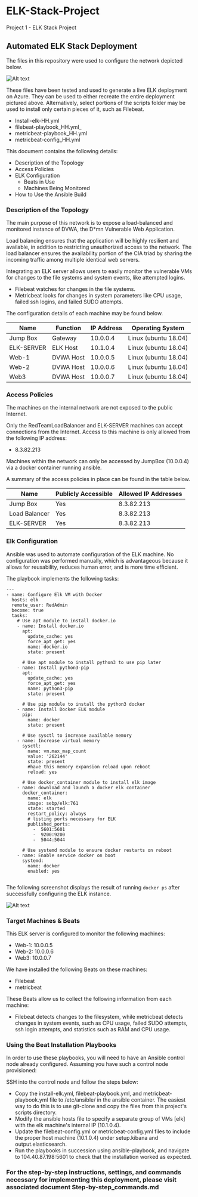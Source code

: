 # ELK-Stack-Project
Project 1 - ELK Stack Project

## Automated ELK Stack Deployment

The files in this repository were used to configure the network depicted below.

![Alt text](images/project1_network_diagram_HH.png?raw=true "Optional Title")

These files have been tested and used to generate a live ELK deployment on Azure. They can be used to either recreate the entire deployment pictured above. Alternatively, select portions of the scripts folder may be used to install only certain pieces of it, such as Filebeat.

  - Install-elk-HH.yml
  - filebeat-playbook_HH.yml_
  - metricbeat-playbook_HH.yml
  - metricbeat-config_HH.yml

This document contains the following details:
- Description of the Topology
- Access Policies
- ELK Configuration
  - Beats in Use
  - Machines Being Monitored
- How to Use the Ansible Build


### Description of the Topology

The main purpose of this network is to expose a load-balanced and monitored instance of DVWA, the D*mn Vulnerable Web Application.

Load balancing ensures that the application will be highly resilient and available, in addition to restricting unauthorized access to the network.
The load balancer ensures the availability portion of the CIA triad by sharing the incoming traffic among multiple identical web servers.

Integrating an ELK server allows users to easily monitor the vulnerable VMs for changes to the file systems and system events, like attempted logins.
- Filebeat watches for changes in the file systems.
- Metricbeat looks for changes in system parameters like CPU usage, failed ssh logins, and failed SUDO attempts.

The configuration details of each machine may be found below.


| Name      | Function | IP Address | Operating System    |
|-----------|----------|------------|---------------------|
| Jump Box  | Gateway  | 10.0.0.4   | Linux (ubuntu 18.04)|
| ELK-SERVER| ELK Host | 10.1.0.4   | Linux (ubuntu 18.04)|
| Web-1     | DVWA Host| 10.0.0.5   | Linux (ubuntu 18.04)|
| Web-2     | DVWA Host| 10.0.0.6   | Linux (ubuntu 18.04)|
| Web3      | DVWA Host| 10.0.0.7   | Linux (ubuntu 18.04)|
### Access Policies

The machines on the internal network are not exposed to the public Internet.

Only the RedTeamLoadBalancer and ELK-SERVER machines can accept connections from the Internet. Access to this machine is only allowed from the following IP address:
- 8.3.82.213

Machines within the network can only be accessed by JumpBox (10.0.0.4) via a docker container running ansible.

A summary of the access policies in place can be found in the table below.

| Name          | Publicly Accessible | Allowed IP Addresses |
|---------------|---------------------|----------------------|
| Jump Box      | Yes                 |   8.3.82.213         |
| Load Balancer | Yes                 |   8.3.82.213         |
| ELK-SERVER    | Yes                 |   8.3.82.213         |

### Elk Configuration

Ansible was used to automate configuration of the ELK machine. No configuration was performed manually, which is advantageous because it allows for reusability, reduces human error, and is more time efficient.

The playbook implements the following tasks:
```
---
- name: Configure Elk VM with Docker
  hosts: elk
  remote_user: RedAdmin
  become: true
  tasks:
    # Use apt module to install docker.io
    - name: Install docker.io
      apt:
        update_cache: yes
        force_apt_get: yes
        name: docker.io
        state: present

      # Use apt module to install python3 to use pip later
    - name: Install python3-pip
      apt:
        update_cache: yes
        force_apt_get: yes
        name: python3-pip
        state: present

      # Use pip module to install the python3 docker
    - name: Install Docker ELK module
      pip:
        name: docker
        state: present

      # Use sysctl to increase available memory
    - name: Increase virtual memory
      sysctl:
        name: vm.max_map_count
        value: '262144'
        state: present
        #have this memory expansion reload upon reboot
        reload: yes

      # Use docker_container module to install elk image
    - name: download and launch a docker elk container
      docker_container:
        name: elk
        image: sebp/elk:761
        state: started
        restart_policy: always
        # listing ports necessary for ELK
        published_ports:
          -  5601:5601
          -  9200:9200
          -  5044:5044

      # Use systemd module to ensure docker restarts on reboot
    - name: Enable service docker on boot
      systemd:
        name: docker
        enabled: yes
        
 ```
The following screenshot displays the result of running `docker ps` after successfully configuring the ELK instance.

![Alt text](/images/Day1_Step3_check_elk_running.png?raw=true "Optional Title")

### Target Machines & Beats
This ELK server is configured to monitor the following machines:
- Web-1: 10.0.0.5
- Web-2: 10.0.0.6
- Web3: 10.0.0.7

We have installed the following Beats on these machines:
- Filebeat
- metricbeat

These Beats allow us to collect the following information from each machine:
- Filebeat detects changes to the filesystem, while metricbeat detects changes in system events, such as CPU usage, failed SUDO attempts, ssh login attempts, and statistics such as RAM and CPU usage.

### Using the Beat Installation Playbooks
In order to use these playbooks, you will need to have an Ansible control node already configured. Assuming you have such a control node provisioned:

SSH into the control node and follow the steps below:
- Copy the install-elk.yml, filebeat-playbook.yml, and metricbeat-playbook.yml file to /etc/ansible/ in the ansible container. The easiest way to do this is to use git-clone and copy the files from this project's scripts directory.
- Modify the ansible hosts file to specify a separate group of VMs [elk] with the elk machine's internal IP (10.1.0.4).
- Update the filebeat-config.yml or metricbeat-config.yml files to include the proper host machine (10.1.0.4) under setup.kibana and output.elasticsearch. 
- Run the playbooks in succession using ansible-playbook, and navigate to 104.40.87.198:5601 to check that the installation worked as expected.

### For the step-by-step instructions, settings, and commands necessary for implementing this deployment, please visit associated document Step-by-step_commands.md


